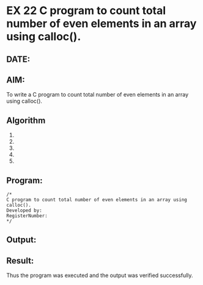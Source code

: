 # EX 22 C program to count total number of even elements in an array using calloc().
## DATE:
## AIM:
To write a C program to count total number of even elements in an array using calloc().

## Algorithm
1. 
2. 
3. 
4.  
5.   

## Program:
```
/*
C program to count total number of even elements in an array using calloc().
Developed by: 
RegisterNumber:  
*/
```

## Output:



## Result:
Thus the program was executed and the output was verified successfully.
